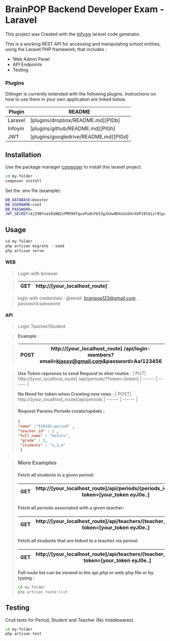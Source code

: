 # BrainPOP Backend Developer Exam - Laravel

This project was Created with the [Infyom](https://www.infyom.com/open-source) laravel code generator.

This is a working REST API for accessing and manipulating school
entities, using the Laravel PHP framework, that includes :

  - Web Admin Panel
  - API Endpoints
  - Testing



### Plugins

Dillinger is currently extended with the following plugins. Instructions on how to use them in your own application are linked below.

| Plugin | README |
| ------ | ------ |
| Laravel | [plugins/dropbox/README.md][PlDb] |
| Infoym | [plugins/github/README.md][PlGh] |
| JWT | [plugins/googledrive/README.md][PlGd] |
 



## Installation

Use the package manager [composer](https://pip.pypa.io/en/stable/) to install this laravel project.

```bash 
cd my-folder 
composer install
```
Set the .env file (example):

```sh
DB_DATABASE=booster
DB_USERNAME=root
DB_PASSWORD=
JWT_SECRET=6jI9BYua101WQ2zPMF00fquvPuOnfb53gJm3w8D4sUsO4rXUP19lUizr9lpg7jYN
```
## Usage

```php
cd my-folder
php artisan migrate --seed
php artisan serve
```



#### WEB

> Login with browser

> | GET| http://[your_localhost_route]|
>| ------ | ------ |


> login with credentials : @email: brainpop123@gmail.com  , password:password
#### API
> Login Teacher/Student

> **Example** :

> | POST| http://[your_localhost_route] /api/login-members?email=kjassy@gmail.com&password=Aa!123456|
>| ------ | ------ |

> **Use Token reposnse to send Request to oher routes** :
> | PUT| http://[your_localhost_route] /api/periods/1?token=[token]
>| ------ | ------ |
>
> **No Need for token when Creating new rows** :
> | POST| http://[your_localhost_route]/api/periods
>| ------ | ------ |
>
>#### Request Params Periods create/update :
>```json
>{
> "name" :"534342-period" ,
> "teacher_id" : 2 , 
> "full_name" : "halulu",
>  "grade" : 3,
>  "students" : "1,3,4"
>  }
>```

>### More Examples
>#### Fetch all students in a given period:
>| GET|http://[your_localhost_route]/api/periods/{periods_id}/students?token=[your_token eyJ0e..]
>| ------ | ------ |
>#### Fetch all periods associated with a given teacher:
>| GET|http://[your_localhost_route]/api/teachers/{teacher_id}/periods?token=[your_token eyJ0e..]
>| ------ | ------ |
>#### Fetch all students that are linked to a teacher via period:
>| GET|http://[your_localhost_route]/api/teachers/{teacher_id}/students?token=[your_token eyJ0e..]
>| ------ | ------ |
>
>**Full route list can be viewed in the api.php or web.php  file  or by typing :**
>```sh
>cd my-folder
>php artisan route:list
>```
## Testing
Crud tests for Period, Student and Teacher (No middlewares).

```sh
cd my-folder
php artisan test
```

 